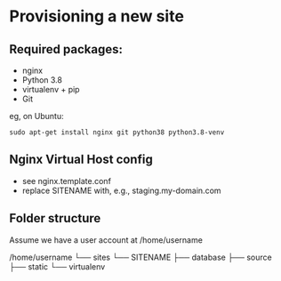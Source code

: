 Provisioning a new site
=======================

## Required packages:

* nginx
* Python 3.8
* virtualenv + pip
* Git

eg, on Ubuntu:

    sudo apt-get install nginx git python38 python3.8-venv

## Nginx Virtual Host config

* see nginx.template.conf
* replace SITENAME with, e.g., staging.my-domain.com

## Folder structure
Assume we have a user account at /home/username

/home/username
└── sites
    └── SITENAME
        ├── database
        ├── source
        ├── static
        └── virtualenv
